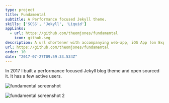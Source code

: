 ```yaml
---
type: project
title: Fundamental
subtitle: A Performance focused Jekyll theme.
skills: ['SCSS', 'Jekyll', 'Liquid']
appLinks: 
  - url: https://github.com/theomjones/fundamental
    icon: github.svg
description: A url shortener with accompanying web-app, iOS App (on Expo) and CLI.
url: https://github.com/theomjones/fundamental
order: 10
date: "2017-07-27T09:59:33.534Z"
---
```


In 2017 I built a performance focused Jekyll blog theme and open sourced it. It has a few active users.

![fundamental screenshot](https://camo.githubusercontent.com/de5bbe51a634acc45d33d894653be4f5591d26a4/687474703a2f2f692e696d6775722e636f6d2f6a5446747172692e706e67)

![fundamental screenshot 2](https://camo.githubusercontent.com/f651c597cb0c3989ff8620275271c8d934f6ccd1/687474703a2f2f692e696d6775722e636f6d2f33395741394c4a2e706e67)
